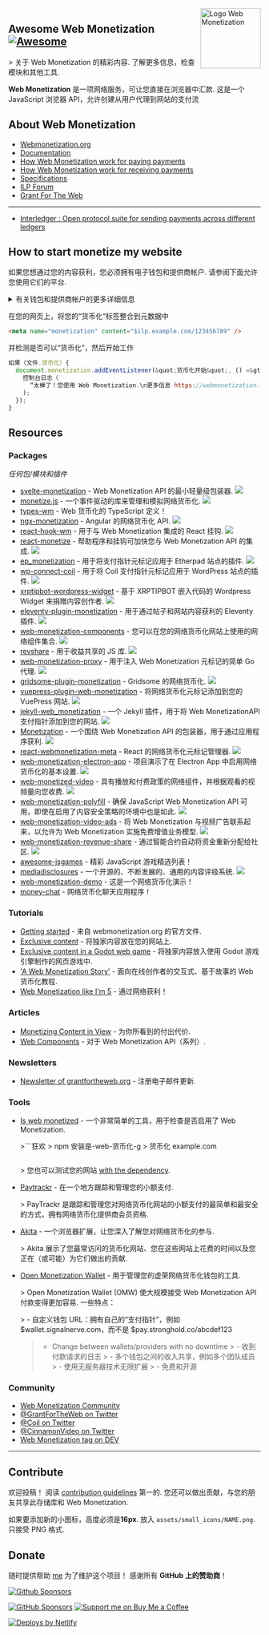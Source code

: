 <div class="github-widget" data-repo="thomasbnt/awesome-web-monetization"></div>
<script async src="https://pagead2.googlesyndication.com/pagead/js/adsbygoogle.js"></script><ins class="adsbygoogle" style="display:block" data-ad-client="ca-pub-6890694312814945" data-ad-slot="5473692530" data-ad-format="auto"  data-full-width-responsive="true"></ins><script>(adsbygoogle = window.adsbygoogle || []).push({});</script>
<img src="https://raw.githubusercontent.com/thomasbnt/awesome-web-monetization/master/assets/wm_icon_animated.svg?sanitize=true" alt="Logo Web Monetization" align="right" width="120px" />

## Awesome Web Monetization [![Awesome](https://awesome.re/badge-flat2.svg)](https://awesome.re)

 &gt; 关于 Web Monetization 的精彩内容. 了解更多信息，检查模块和其他工具.

**Web Monetization** 是一项网络服务，可让您直接在浏览器中汇款.
这是一个 JavaScript 浏览器 API，允许创建从用户代理到网站的支付流



## About Web Monetization

- [Webmonetization.org](https://webmonetization.org/)
- [Documentation](https://webmonetization.org/docs/getting-started)
- [How Web Monetization work for paying payments](https://webmonetization.org/docs/sending)
- [How Web Monetization work for receiving payments](https://webmonetization.org/docs/receiving)
- [Specifications](https://webmonetization.org/specification.html)
- [ILP Forum](https://forum.interledger.org/)
- [Grant For The Web](https://www.grantfortheweb.org/)

---

- [Interledger : Open protocol suite for sending payments across different ledgers](https://interledger.org/)

## How to start monetize my website

如果您想通过您的内容获利，您必须拥有电子钱包和提供商帐户. 请参阅下面允许您使用它们的平台.

<details><summary>有关钱包和提供商帐户的更多详细信息</summary>
<p>

---

 |  **钱包** |  |  |  |  |
| :---------: | :-------------------------------------------------------------------------------: | :----------------------------------------------------------------------------------: | :-----------------------------------------------------------------------------------------------------------------: | :-----------------------------------------------------------------------------------------------------------------------------------------------------------------------------------------------------: |
 | 名称 | [![Uphold](https://webmonetization.org/img/uphold_logo.svg)](https://uphold.com/) | [![GateHub](https://webmonetization.org/img/gatehub_logo.svg)](https://gatehub.net/) | [![Stronghold](https://webmonetization.org/img/stronghold_logo.svg)](https://stronghold.co/real-time-payments#coil) | [New Wallet ?<br>Create a issue !](https://github.com/thomasbnt/awesome-web-monetization/issues/new?assignees=thomasbnt&labels=Wallet%2C+%E2%86%94+WM+repository&template=new-wallet.md&title=%5BWa%5D) |
 | 费用 | 无 |  SEPA：1.00 欧元 &lt; 50,000 欧元<br>电汇：最低 15 美元（最高 150 美元）|  \$3 取款费 |  |

如果您已经在使用 XRP Tipbot， [check here to migrate on Uphold](https://webmonetization.org/docs/xrptipbot).

 |  **付款** |  |
| ------------ | ------ |
 | 名称 | 空的.  |

---

</p>
</details>

在您的网页上，将您的“货币化”标签整合到元数据中

```html
<meta name="monetization" content="$ilp.example.com/123456789" />
```

并检测是否可以“货币化”，然后开始工作

```js
如果（文件.货币化）{
  document.monetization.addEventListener(&quot;货币化开始&quot;, () =&gt; {
    控制台日志（
      “太棒了！您使用 Web Monetization.\n更多信息 https://webmonetization.org”
    );
  });
}
```

## Resources

### Packages

_任何包/模块和插件_

- [svelte-monetization](https://github.com/wobsoriano/svelte-monetization)  - Web Monetization API 的最小轻量级包装器.  ![](https://raw.githubusercontent.com/thomasbnt/awesome-web-monetization/master/assets/small_icons/svelte.png)
- [monetize.js](https://github.com/sunchayn/monetize.js)  - 一个事件驱动的库来管理和模拟网络货币化.  ![](https://raw.githubusercontent.com/thomasbnt/awesome-web-monetization/master/assets/small_icons/javascript.png)
- [types-wm](https://github.com/dacioromero/types-wm) - Web 货币化的 TypeScript 定义！[](https://raw.githubusercontent.com/thomasbnt/awesome-web-monetization/master/assets/small_icons/typescript.png)
- [ngx-monetization](https://github.com/CDDelta/ngx-monetization)  - Angular 的网络货币化 API.  ![](https://raw.githubusercontent.com/thomasbnt/awesome-web-monetization/master/assets/small_icons/angular.png)
- [react-hook-wm](https://github.com/dacioromero/react-hook-wm)  - 用于与 Web Monetization 集成的 React 挂钩.  ![](https://raw.githubusercontent.com/thomasbnt/awesome-web-monetization/master/assets/small_icons/react.png)
- [react-monetize](https://github.com/guidovizoso/react-monetize)  - 帮助程序和挂钩可加快您与 Web Monetization API 的集成.  ![](https://raw.githubusercontent.com/thomasbnt/awesome-web-monetization/master/assets/small_icons/react.png)
- [ep_monetization](https://github.com/ISNIT0/ep_monetization)  - 用于将支付指针元标记应用于 Etherpad 站点的插件.  ![](https://raw.githubusercontent.com/thomasbnt/awesome-web-monetization/master/assets/small_icons/javascript.png)
- [wp-connect-coil](https://wordpress.org/plugins/wp-connect-coil/)  - 用于将 Coil 支付指针元标记应用于 WordPress 站点的插件.  ![](https://raw.githubusercontent.com/thomasbnt/awesome-web-monetization/master/assets/small_icons/wordpress.png)
- [xrptipbot-wordpress-widget](https://wordpress.org/plugins/widget-xrptipbot/)  - 基于 XRPTIPBOT 嵌入代码的 Wordpress Widget 来捐赠内容创作者.  ![](https://raw.githubusercontent.com/thomasbnt/awesome-web-monetization/master/assets/small_icons/wordpress.png)
- [eleventy-plugin-monetization](https://github.com/DanCanetti/eleventy-plugin-monetization)  - 用于通过帖子和网站内容获利的 Eleventy 插件.  ![](https://raw.githubusercontent.com/thomasbnt/awesome-web-monetization/master/assets/small_icons/11ty.png)
- [web-monetization-components](https://github.com/philnash/web-monetization-components)  - 您可以在您的网络货币化网站上使用的网络组件集合.  ![](https://raw.githubusercontent.com/thomasbnt/awesome-web-monetization/master/assets/small_icons/javascript.png)
- [revshare](https://github.com/kewbish/revshare)  - 用于收益共享的 JS 库.  ![](https://raw.githubusercontent.com/thomasbnt/awesome-web-monetization/master/assets/small_icons/javascript.png)
- [web-monetization-proxy](https://github.com/tcdowney/web-monetization-proxy)  - 用于注入 Web Monetization 元标记的简单 Go 代理.  ![](https://raw.githubusercontent.com/thomasbnt/awesome-web-monetization/master/assets/small_icons/go.png)
- [gridsome-plugin-monetization](https://github.com/Sergix/gridsome-plugin-monetization)  - Gridsome 的网络货币化.  ![](https://raw.githubusercontent.com/thomasbnt/awesome-web-monetization/master/assets/small_icons/gridsome.png)
- [vuepress-plugin-web-monetization](https://github.com/spekulatius/vuepress-plugin-web-monetization)  - 将网络货币化元标记添加到您的 VuePress 网站.  ![](https://raw.githubusercontent.com/thomasbnt/awesome-web-monetization/master/assets/small_icons/vuejs.png)
- [jekyll-web_monetization](https://github.com/philnash/jekyll-web_monetization)  - 一个 Jekyll 插件，用于将 Web MonetizationAPI 支付指针添加到您的网站.  ![](https://raw.githubusercontent.com/thomasbnt/awesome-web-monetization/master/assets/small_icons/jekyll.png)
- [Monetization](https://github.com/KNawm/monetization)  - 一个围绕 Web Monetization API 的包装器，用于通过应用程序获利.  ![](https://raw.githubusercontent.com/thomasbnt/awesome-web-monetization/master/assets/small_icons/dart.png)
- [react-webmonetization-meta](https://github.com/uchibeke/react-webmonetization-meta)  - React 的网络货币化元标记管理器.  ![](https://raw.githubusercontent.com/thomasbnt/awesome-web-monetization/master/assets/small_icons/react.png)
- [web-monetization-electron-app](https://github.com/Jasmin2895/web-monetization-electron-app)  - 项目演示了在 Electron App 中启用网络货币化的基本设置.  ![](https://raw.githubusercontent.com/thomasbnt/awesome-web-monetization/master/assets/small_icons/electron.png)
- [web-monetized-video](https://github.com/Jasmin2895/web-monetized-video)  - 具有播放和付费政策的网络组件，并根据观看的视频量向您收费.  ![](https://raw.githubusercontent.com/thomasbnt/awesome-web-monetization/master/assets/small_icons/javascript.png)
- [web-monetization-polyfill](https://github.com/immers-space/web-monetization-polyfill/)  - 确保 JavaScript Web Monetization API 可用，即使在启用了内容安全策略的环境中也是如此.  ![](https://raw.githubusercontent.com/thomasbnt/awesome-web-monetization/master/assets/small_icons/javascript.png)
- [web-monetization-video-ads](https://www.npmjs.com/package/web-monetization-video-ads)  - 将 Web Monetization 与视频广告联系起来，以允许为 Web Monetization 实施免费增值业务模型.  ![](https://raw.githubusercontent.com/thomasbnt/awesome-web-monetization/master/assets/small_icons/javascript.png)
- [web-monetization-revenue-share](https://www.npmjs.com/package/web-monetization-revenue-share)  - 通过智能合约自动将资金重新分配给社区.  ![](https://raw.githubusercontent.com/thomasbnt/awesome-web-monetization/master/assets/small_icons/javascript.png)
- [awesome-jsgames](https://github.com/proyecto26/awesome-jsgames) - 精彩 JavaScript 游戏精选列表！[](https://raw.githubusercontent.com/thomasbnt/awesome-web-monetization/master/assets/small_icons/javascript.png)
- [mediadisclosures](https://github.com/oofdere/mediadisclosures)  - 一个开源的、不断发展的、通用的内容评级系统.  ![](https://raw.githubusercontent.com/thomasbnt/awesome-web-monetization/master/assets/small_icons/javascript.png)
- [web-monetization-demo](https://github.com/peter279k/web-monetization-demo) - 这是一个网络货币化演示！[](https://raw.githubusercontent.com/thomasbnt/awesome-web-monetization/master/assets/small_icons/javascript.png)
- [money-chat](https://github.com/dfoderick/money-chat) - 网络货币化聊天应用程序！[](https://raw.githubusercontent.com/thomasbnt/awesome-web-monetization/master/assets/small_icons/javascript.png)

### Tutorials

- [Getting started](https://webmonetization.org/docs/getting-started) - 来自 webmonetization.org 的官方文件.
- [Exclusive content](https://webmonetization.org/docs/exclusive-content) - 将独家内容放在您的网站上.
- [Exclusive content in a Godot web game](https://innkeepergames.com/how-to-monetize-a-godot-game-with-web-monetization) - 将独家内容放入使用 Godot 游戏引擎制作的网页游戏中.
- ['A Web Monetization Story'](https://esse-dev.github.io/a-web-monetization-story/) - 面向在线创作者的交互式、基于故事的 Web 货币化教程.
- [Web Monetization like I'm 5](https://dev.to/hacksultan/web-monetization-like-i-m-5-1418) - 通过网络获利！

### Articles

- [Monetizing Content in View](https://dev.to/godwinagedah/monetizing-content-in-view-paying-for-what-you-see-462a) - 为你所看到的付出代价.
- [Web Components](https://dev.to/philnash/web-components-for-the-web-monetization-api-4ed9) - 对于 Web Monetization API（系列）.

### Newsletters

- [Newsletter of grantfortheweb.org](https://www.grantfortheweb.org/signup) - 注册电子邮件更新.

### Tools

- [Is web monetized](https://github.com/jkga/is-web-monetized) - 一个非常简单的工具，用于检查是否启用了 Web Monetization.

  &gt;```狂欢
  &gt; npm 安装是-web-货币化-g
  &gt; 货币化 example.com
  > ```
  >
  &gt; 您也可以测试您的网站 [with the dependency](https://github.com/jkga/is-web-monetized#usage).

- [Paytrackr](https://github.com/sorxrob/paytrackr) - 在一个地方跟踪和管理您的小额支付.

  &gt; PayTrackr 是跟踪和管理您对网络货币化网站的小额支付的最简单和最安全的方式，拥有网络货币化提供商会员资格.

- [Akita](https://github.com/esse-dev/akita) - 一个浏览器扩展，让您深入了解您对网络货币化的参与.

  &gt; Akita 展示了您最常访问的货币化网站、您在这些网站上花费的时间以及您正在（或可能）为它们做出的贡献.

- [Open Monetization Wallet](https://github.com/signalnerve/openmonetizationwallet) - 用于管理您的虚荣网络货币化钱包的工具.

   &gt; Open Monetization Wallet (OMW) 使大规模接受 Web Monetization API 付款变得更加容易. 一些特点：
  >
  &gt; - 自定义钱包 URL：拥有自己的“支付指针”，例如 $wallet.signalnerve.com，而不是 $pay.stronghold.co/abcdef123
  > - Change between wallets/providers with no downtime
  &gt; - 收到付款请求的日志
  &gt; - 多个钱包之间的收入共享，例如多个团队成员
  &gt; - 使用无服务器技术无限扩展
  &gt; - 免费和开源

### Community

- [Web Monetization Community](https://community.interledger.org/)
- [@GrantForTheWeb on Twitter](https://twitter.com/GrantForTheWeb)
- [@Coil on Twitter](https://twitter.com/Coil)
- [@CinnamonVideo on Twitter](https://twitter.com/CinnamonVideo)
- [Web Monetization tag on DEV](https://dev.to/t/webmonetization)

---

## Contribute

欢迎投稿！ 阅读 [contribution guidelines](https://github.com/thomasbnt/awesome-web-monetization/blob/master/contributing.md) 第一的.
您还可以做出贡献，与您的朋友共享此存储库和 Web Monetization.

如果要添加新的小图标，高度必须是**16px**. 放入 `assets/small_icons/NAME.png`. 只接受 PNG 格式.

## Donate

随时提供帮助 [me](https://github.com/thomasbnt) 为了维护这个项目！
感谢所有 **GitHub 上的赞助商**！

[![Github Sponsors](https://cdn.jsdelivr.net/gh/thomasbnt/sponsors/sponsors.svg)](https://github.com/sponsors/thomasbnt)

[![GitHub Sponsors](https://img.shields.io/badge/Sponsor%20me-%23EA54AE.svg?&style=for-the-badge&logo=github-sponsors&logoColor=white)](https://github.com/sponsors/thomasbnt) [![Support me on Buy Me a Coffee](https://img.shields.io/badge/Support%20me-on%20Buy%20Me%20a%20Coffee-white?style=for-the-badge&logo=buy-me-a-coffee&logoColor=black&labelColor=%23FFDD00)](https://www.buymeacoffee.com/thomasbnt?via=thomasbnt)

[![Deploys by Netlify](https://www.netlify.com/img/global/badges/netlify-dark.svg)](https://netlify.com)
